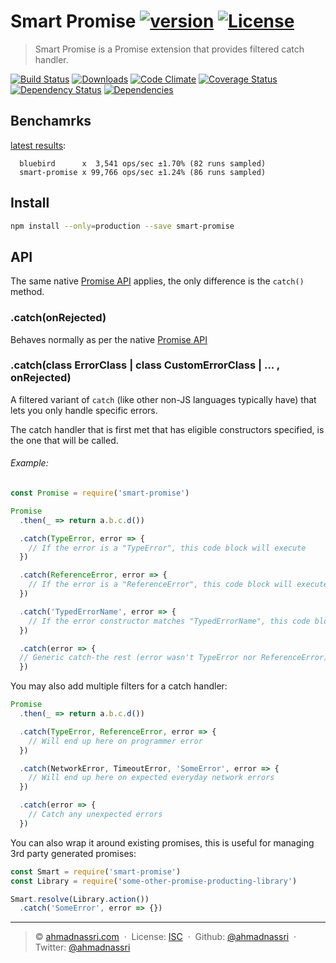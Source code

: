 # Smart Promise [![version][npm-version]][npm-url] [![License][license-image]][license-url]

> Smart Promise is a Promise extension that provides filtered catch handler.

[![Build Status][travis-image]][travis-url]
[![Downloads][npm-downloads]][npm-url]
[![Code Climate][codeclimate-quality]][codeclimate-url]
[![Coverage Status][codeclimate-coverage]][codeclimate-url]
[![Dependency Status][dependencyci-image]][dependencyci-url]
[![Dependencies][david-image]][david-url]

## Benchamrks

[latest results](https://github.com/ahmadnassri/benchmark-node-promise-catch):

```
  bluebird      x  3,541 ops/sec ±1.70% (82 runs sampled)
  smart-promise x 99,766 ops/sec ±1.24% (86 runs sampled)
```

## Install

```bash
npm install --only=production --save smart-promise
```

## API

The same native [Promise API](https://developer.mozilla.org/en/docs/Web/JavaScript/Reference/Global_Objects/Promise) applies, the only difference is the `catch()` method.

### .catch(onRejected)

Behaves normally as per the native [Promise API](https://developer.mozilla.org/en-US/docs/Web/JavaScript/Reference/Global_Objects/Promise/catch)

### .catch(class ErrorClass | class CustomErrorClass | ... , onRejected)

A filtered variant of `catch` (like other non-JS languages typically have) that lets you only handle specific errors.

The catch handler that is first met that has eligible constructors specified, is the one that will be called.

###### Example:

```js
const Promise = require('smart-promise')
```

```js
Promise
  .then(_ => return a.b.c.d())

  .catch(TypeError, error => {
    // If the error is a "TypeError", this code block will execute
  })

  .catch(ReferenceError, error => {
    // If the error is a "ReferenceError", this code block will execute instead
  })

  .catch('TypedErrorName', error => {
    // If the error constructor matches "TypedErrorName", this code block will execute instead
  })

  .catch(error => {
  // Generic catch-the rest (error wasn't TypeError nor ReferenceError)
  })
```

You may also add multiple filters for a catch handler:

```js
Promise
  .then(_ => return a.b.c.d())

  .catch(TypeError, ReferenceError, error => {
    // Will end up here on programmer error
  })

  .catch(NetworkError, TimeoutError, 'SomeError', error => {
    // Will end up here on expected everyday network errors
  })

  .catch(error => {
    // Catch any unexpected errors
  })
```

You can also wrap it around existing promises, this is useful for managing 3rd party generated promises:

```js
const Smart = require('smart-promise')
const Library = require('some-other-promise-producting-library')

Smart.resolve(Library.action())
  .catch('SomeError', error => {})
```

---
> :copyright: [ahmadnassri.com](https://www.ahmadnassri.com/) &nbsp;&middot;&nbsp;
> License: [ISC][license-url] &nbsp;&middot;&nbsp;
> Github: [@ahmadnassri](https://github.com/ahmadnassri) &nbsp;&middot;&nbsp;
> Twitter: [@ahmadnassri](https://twitter.com/ahmadnassri)

[license-url]: http://choosealicense.com/licenses/isc/
[license-image]: https://img.shields.io/github/license/ahmadnassri/smart-promise.svg?style=flat-square

[travis-url]: https://travis-ci.org/ahmadnassri/smart-promise
[travis-image]: https://img.shields.io/travis/ahmadnassri/smart-promise.svg?style=flat-square

[npm-url]: https://www.npmjs.com/package/smart-promise
[npm-version]: https://img.shields.io/npm/v/smart-promise.svg?style=flat-square
[npm-downloads]: https://img.shields.io/npm/dm/smart-promise.svg?style=flat-square

[codeclimate-url]: https://codeclimate.com/github/ahmadnassri/smart-promise
[codeclimate-quality]: https://img.shields.io/codeclimate/github/ahmadnassri/smart-promise.svg?style=flat-square
[codeclimate-coverage]: https://img.shields.io/codeclimate/coverage/github/ahmadnassri/smart-promise.svg?style=flat-square

[david-url]: https://david-dm.org/ahmadnassri/smart-promise
[david-image]: https://img.shields.io/david/ahmadnassri/smart-promise.svg?style=flat-square

[dependencyci-url]: https://dependencyci.com/github/ahmadnassri/smart-promise
[dependencyci-image]: https://dependencyci.com/github/ahmadnassri/smart-promise/badge?style=flat-square

